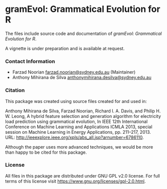 gramEvol: Grammatical Evolution for R
=====================================
The files include source code and documentation of *gramEvol: Grammatical Evolution for R*.

A vignette is under preparation and is available at request.

### Contact Information
 * Farzad Noorian <farzad.noorian@sydney.edu.au> (Maintainer)
 * Anthony Mihirana de Silva <anthonymihirana.desilva@sydney.edu.au>

### Citation
This package was created using source files created for and used in:

Anthony Mihirana de Silva, Farzad Noorian, Richard I. A. Davis, and Philip H. W. Leong, 
A hybrid feature selection and generation algorithm for electricity load prediction 
using grammatical evolution, In IEEE 12th International Conference on Machine 
Learning and Applications ICMLA 2013, special session on Machine Learning in 
Energy Applications, pp. 211–217, 2013.
URL: <http://ieeexplore.ieee.org/xpls/abs_all.jsp?arnumber=6786110>.

Although the paper uses more advanced techniques, we would be more than happy
to be cited for this package.

### License
All files in this package are distributed under GNU GPL v2.0 license. 
For full terms of this license visit <https://www.gnu.org/licenses/gpl-2.0.html>.


